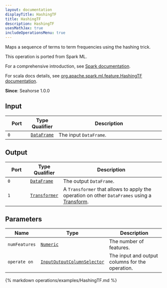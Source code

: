 ```yaml
---
layout: documentation
displayTitle: HashingTF
title: HashingTF
description: HashingTF
usesMathJax: true
includeOperationsMenu: true
---
```

Maps a sequence of terms to term frequencies using the hashing trick.

This operation is ported from Spark ML.


For a comprehensive introduction, see
<a target="_blank" href="https://spark.apache.org/docs/1.6.0/ml-features.html#tf-idf-hashingtf-and-idf">Spark documentation</a>.


For scala docs details, see
<a target="_blank" href="http://spark.apache.org/docs/1.6.0/api/scala/index.html#org.apache.spark.ml.feature.HashingTF">org.apache.spark.ml.feature.HashingTF documentation</a>.

**Since**: Seahorse 1.0.0

## Input


<table>
<thead>
<tr>
<th style="width:15%">Port</th>
<th style="width:15%">Type Qualifier</th>
<th style="width:70%">Description</th>
</tr>
</thead>
<tbody>
    <tr><td><code>0</code></td><td><code><a href="../classes/dataframe.html">DataFrame</a></code></td><td>The input <code>DataFrame</code>.</td></tr>
</tbody>
</table>


## Output


<table>
<thead>
<tr>
<th style="width:15%">Port</th>
<th style="width:15%">Type Qualifier</th>
<th style="width:70%">Description</th>
</tr>
</thead>
<tbody>
    <tr><td><code>0</code></td><td><code><a href="../classes/dataframe.html">DataFrame</a></code></td><td>The output <code>DataFrame</code>.</td></tr><tr><td><code>1</code></td><td><code><a href="../classes/transformer.html">Transformer</a></code></td><td>A <code>Transformer</code> that allows to apply the operation on other <code>DataFrames</code> using a <a href="transform.html">Transform</a>.</td></tr>
</tbody>
</table>


## Parameters


<table class="table">
<thead>
<tr>
<th style="width:15%">Name</th>
<th style="width:15%">Type</th>
<th style="width:70%">Description</th>
</tr>
</thead>
<tbody>

<tr>
<td><code>numFeatures</code></td>
<td><code><a href="../parameter_types.html#numeric">Numeric</a></code></td>
<td>The number of features.</td>
</tr>

<tr>
<td><code>operate on</code></td>
<td><code><a href="../parameter_types.html#input-output-column-selector">InputOutputColumnSelector</a></code></td>
<td>The input and output columns for the operation.</td>
</tr>

</tbody>
</table>


{% markdown operations/examples/HashingTF.md %}
